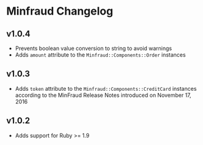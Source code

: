 # Minfraud Changelog

## v1.0.4

* Prevents boolean value conversion to string to avoid warnings
* Adds `amount` attribute to the `Minfraud::Components::Order` instances

## v1.0.3
* Adds `token` attribute to the `Minfraud::Components::CreditCard` instances
according to the MinFraud Release Notes introduced on November 17, 2016

## v1.0.2

* Adds support for Ruby >= 1.9
